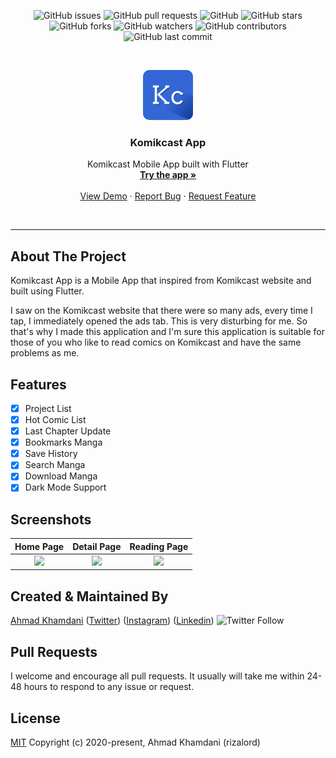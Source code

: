<p align="center">
<img alt="GitHub issues" src="https://img.shields.io/github/issues/rizalord/komikcast-app">
<img alt="GitHub pull requests" src="https://img.shields.io/github/issues-pr/rizalord/komikcast-app">
<img alt="GitHub" src="https://img.shields.io/github/license/rizalord/komikcast-app"> 
<img alt="GitHub stars" src="https://img.shields.io/github/stars/rizalord/komikcast-app">
<img alt="GitHub forks" src="https://img.shields.io/github/forks/rizalord/komikcast-app">
<img alt="GitHub watchers" src="https://img.shields.io/github/watchers/rizalord/komikcast-app">
<img alt="GitHub contributors" src="https://img.shields.io/github/contributors/rizalord/komikcast-app">
<img alt="GitHub last commit" src="https://img.shields.io/github/last-commit/rizalord/komikcast-app">
</p>

<br />
<p align="center">
  
  <img style="border-radius: 10px" src="assets/images/logo-app.png" alt="Logo" width="80" height="80">

  <h3 align="center">Komikcast App</h3>

  <p align="center">
    Komikcast Mobile App built with Flutter
    <br />
    <a href="https://github.com/rizalord/komikcast-app/releases/download/v0.5-alpha.1/app-release.apk"><strong>Try the app »</strong></a>
    <br />
    <br />
    <a href="https://github.com/rizalord/komikcast-app/releases/download/v0.5-alpha.1/app-release.apk">View Demo</a>
    ·
    <a href="https://github.com/rizalord/komikcast-app/issues">Report Bug</a>
    ·
    <a href="https://github.com/rizalord/komikcast-app/issues">Request Feature</a>
  </p>
</p>

<br />
<hr />

## About The Project

Komikcast App is a Mobile App that inspired from Komikcast website and built using Flutter.

I saw on the Komikcast website that there were so many ads, every time I tap, I immediately opened the ads tab. This is very disturbing for me. So that's why I made this application and I'm sure this application is suitable for those of you who like to read comics on Komikcast and have the same problems as me.

## Features
- [x] Project List 
- [x] Hot Comic List 
- [x] Last Chapter Update
- [x] Bookmarks Manga
- [x] Save History
- [x] Search Manga
- [x] Download Manga
- [x] Dark Mode Support

## Screenshots

  Home Page                 |   Detail Page        |  Reading Page
:-------------------------:|:-------------------------:|:-------------------------:
![](https://i.imgur.com/uYk24Yx.png)|![](https://i.imgur.com/OrObTLH.png)|![](https://i.imgur.com/LLYJz0u.png)

## Created & Maintained By

[Ahmad Khamdani](https://github.com/rizalord) ([Twitter](https://www.twitter.com/rizalord_)) ([Instagram](https://www.instagram.com/ahmad.khamdani2)) ([Linkedin](https://www.linkedin.com/in/rizalord))
  ![Twitter Follow](https://img.shields.io/twitter/follow/rizalord_?style=social) 

## Pull Requests

I welcome and encourage all pull requests. It usually will take me within 24-48 hours to respond to any issue or request.

## License
[MIT](https://choosealicense.com/licenses/mit/)
Copyright (c) 2020-present, Ahmad Khamdani (rizalord)

